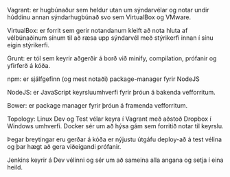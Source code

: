 Vagrant:
er hugbúnaður sem heldur utan um sýndarvélar og notar undir húddinu annan sýndarhugbúnað svo sem VirtualBox og VMware.

VirtualBox:
er forrit sem gerir notandanum kleift að nota hluta af vélbúnaðinum sínum til að ræsa upp sýndarvél með stýrikerfi innan í sínu eigin stýrikerfi.

Grunt:
er tól sem keyrir aðgerðir á borð við minify, compilation, prófanir og yfirferð á kóða.

npm:
er sjálfgefinn (og mest notaði) package-manager fyrir NodeJS

NodeJS:
er JavaScript keyrsluumhverfi fyrir þróun á bakenda vefforritum.

Bower:
er package manager fyrir þróun á framenda vefforritum.



Topology:
Linux Dev og Test vélar keyra í Vagrant með aðstoð Dropbox í Windows umhverfi.
Docker sér um að hýsa gám sem forritið notar til keyrslu.

Þegar breytingar eru gerðar á kóða er nýjustu útgáfu deploy-að á test vélina og þar hægt að gera viðeigandi prófanir.

Jenkins keyrir á Dev vélinni og sér um að sameina alla angana og setja í eina heild.
